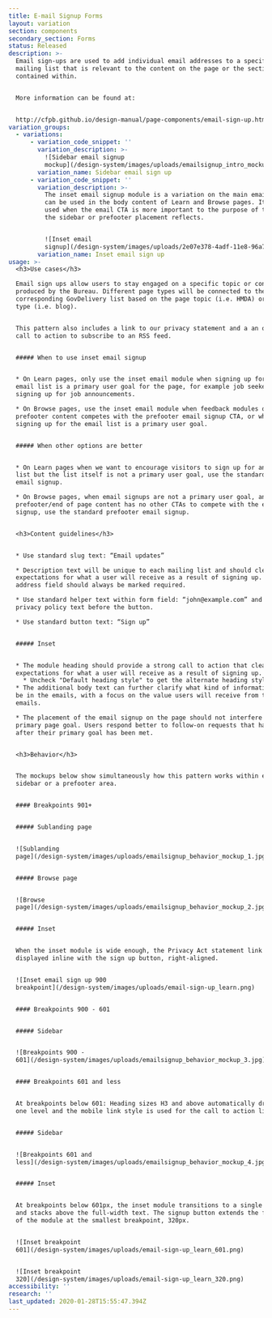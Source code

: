```yaml
---
title: E-mail Signup Forms
layout: variation
section: components
secondary_section: Forms
status: Released
description: >-
  Email sign-ups are used to add individual email addresses to a specific
  mailing list that is relevant to the content on the page or the section it is
  contained within.


  More information can be found at:


  http://cfpb.github.io/design-manual/page-components/email-sign-up.html
variation_groups:
  - variations:
      - variation_code_snippet: ''
        variation_description: >-
          ![Sidebar email signup
          mockup](/design-system/images/uploads/emailsignup_intro_mockup.png)
        variation_name: Sidebar email sign up
      - variation_code_snippet: ''
        variation_description: >-
          The inset email signup module is a variation on the main email signup that
          can be used in the body content of Learn and Browse pages. It should be
          used when the email CTA is more important to the purpose of the page than
          the sidebar or prefooter placement reflects.


          ![Inset email
          signup](/design-system/images/uploads/2e07e378-4adf-11e8-96a7-67d2534eec85.png)
        variation_name: Inset email sign up
usage: >-
  <h3>Use cases</h3>

  Email sign ups allow users to stay engaged on a specific topic or content type
  produced by the Bureau. Different page types will be connected to the
  corresponding GovDelivery list based on the page topic (i.e. HMDA) or page
  type (i.e. blog).


  This pattern also includes a link to our privacy statement and a an optional
  call to action to subscribe to an RSS feed.


  ##### When to use inset email signup


  * On Learn pages, only use the inset email module when signing up for the
  email list is a primary user goal for the page, for example job seekers
  signing up for job announcements.

  * On Browse pages, use the inset email module when feedback modules or other
  prefooter content competes with the prefooter email signup CTA, or when
  signing up for the email list is a primary user goal.


  ##### When other options are better


  * On Learn pages when we want to encourage visitors to sign up for an email
  list but the list itself is not a primary user goal, use the standard sidebar
  email signup.

  * On Browse pages, when email signups are not a primary user goal, and the
  prefooter/end of page content has no other CTAs to compete with the email
  signup, use the standard prefooter email signup.


  <h3>Content guidelines</h3>


  * Use standard slug text: “Email updates”

  * Description text will be unique to each mailing list and should clearly set
  expectations for what a user will receive as a result of signing up. Email
  address field should always be marked required.

  * Use standard helper text within form field: “john@example.com” and standard
  privacy policy text before the button.

  * Use standard button text: “Sign up”


  ##### Inset


  * The module heading should provide a strong call to action that clearly sets
  expectations for what a user will receive as a result of signing up.
    * Uncheck "Default heading style" to get the alternate heading style that we want in this inset module
  * The additional body text can further clarify what kind of information will
  be in the emails, with a focus on the value users will receive from the
  emails.

  * The placement of the email signup on the page should not interfere with the
  primary page goal. Users respond better to follow-on requests that happen
  after their primary goal has been met.


  <h3>Behavior</h3>


  The mockups below show simultaneously how this pattern works within either a
  sidebar or a prefooter area.


  #### Breakpoints 901+


  ##### Sublanding page


  ![Sublanding
  page](/design-system/images/uploads/emailsignup_behavior_mockup_1.jpg)


  ##### Browse page


  ![Browse
  page](/design-system/images/uploads/emailsignup_behavior_mockup_2.jpg)


  ##### Inset


  When the inset module is wide enough, the Privacy Act statement link is
  displayed inline with the sign up button, right-aligned.


  ![Inset email sign up 900
  breakpoint](/design-system/images/uploads/email-sign-up_learn.png)


  #### Breakpoints 900 - 601


  ##### Sidebar


  ![Breakpoints 900 -
  601](/design-system/images/uploads/emailsignup_behavior_mockup_3.jpg)


  #### Breakpoints 601 and less


  At breakpoints below 601: Heading sizes H3 and above automatically drop down
  one level and the mobile link style is used for the call to action link(s).


  ##### Sidebar


  ![Breakpoints 601 and
  less](/design-system/images/uploads/emailsignup_behavior_mockup_4.jpg)


  ##### Inset


  At breakpoints below 601px, the inset module transitions to a single column
  and stacks above the full-width text. The signup button extends the full width
  of the module at the smallest breakpoint, 320px.


  ![Inset breakpoint
  601](/design-system/images/uploads/email-sign-up_learn_601.png)


  ![Inset breakpoint
  320](/design-system/images/uploads/email-sign-up_learn_320.png)
accessibility: ''
research: ''
last_updated: 2020-01-28T15:55:47.394Z
---
```

